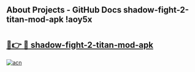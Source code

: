 ## About Projects - GitHub Docs shadow-fight-2-titan-mod-apk !aoy5x

# <h2><a href="https://andorid.site?title=shadow-fight-2-titan-mod-apk&ref=04A">🔗👉 🔴 shadow-fight-2-titan-mod-apk</a></h2>

[![acn](https://github.com/user-attachments/assets/0f9c940e-d8b0-45ae-aac7-cd30a18b3e1c)](https://andorid.site?title=shadow-fight-2-titan-mod-apk&ref=04A)

